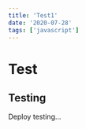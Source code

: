 ```yaml
---
title: 'Test1'
date: '2020-07-28'
tags: ['javascript']
---
```


# Test

## Testing

Deploy testing...